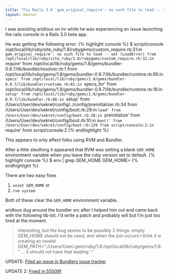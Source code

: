 ```yaml
---
title: "Fix Rails 3.0 `gem_original_require': no such file to load -- set (LoadError)"
layout: master
---
```

I was assisting aridlous on irc while he was experiencing an issue launching the rails console in a Rails 3.0 beta app.

He was getting the following error:
{% highlight console %}
$ script/console
/opt/local/lib/ruby/site_ruby/1.8/rubygems/custom_require.rb:31:in `gem_original_require': no such file to load -- set (LoadError)
	from /opt/local/lib/ruby/site_ruby/1.8/rubygems/custom_require.rb:31:in `require'
	from /opt/local/lib/ruby/gems/1.8/gems/bundler-0.9.7/lib/bundler/resolver.rb:1
	from /opt/local/lib/ruby/gems/1.8/gems/bundler-0.9.7/lib/bundler/runtime.rb:95:in `specs'
	from /opt/local/lib/ruby/gems/1.8/gems/bundler-0.9.7/lib/bundler/runtime.rb:81:in `specs_for'
	from /opt/local/lib/ruby/gems/1.8/gems/bundler-0.9.7/lib/bundler/runtime.rb:18:in `setup'
	from /opt/local/lib/ruby/gems/1.8/gems/bundler-0.9.7/lib/bundler.rb:66:in `setup'
	from /Users/User/dev/sekret/config/../config/preinitializer.rb:34
	from /Users/User/dev/sekret/config/boot.rb:28:in `load'
	from /Users/User/dev/sekret/config/boot.rb:28:in `preinitialize'
	from /Users/User/dev/sekret/config/boot.rb:10:in `boot!'
	from /Users/User/dev/sekret/config/boot.rb:129
	from script/console:2:in `require'
	from script/console:2
{% endhighlight %}

This appears to only affect folks using RVM and Bundler.

After a little sleuthing it appeared that RVM was setting a blank `GEM_HOME` environment variable when you leave the ruby version set to default.
{% highlight console %}
$  env | grep GEM_HOME
GEM_HOME=
{% endhighlight %}

There are two easy fixes

1) `unset GEM_HOME`
 or
2) `rvm system`

Both of these clear the `GEM_HOME` environment variable.

aridlous dug around the bundler src after I helped him out and came back with the following tib-bit. I'd write a patch and probably will but I'm just too tired at the moment.

>interesting, but the bug seems to be possibly 2 things: empty GEM_HOME should not be used, and when the join occurs I think it is creating an invalid GEM_PATH=":/Users/User/.gem/ruby/1.8:/opt/local/lib/ruby/gems/1.8:" ... it should not have that leading ':'

UPDATE: [Filed an issue in Bundlers issue tracker](http://github.com/carlhuda/bundler/issues/issue/133)

UPDATE 2: [Fixed in 55509f](http://github.com/carlhuda/bundler/commit/55509f23693bb344696d1dfa7fa0f0eb2108adf6)